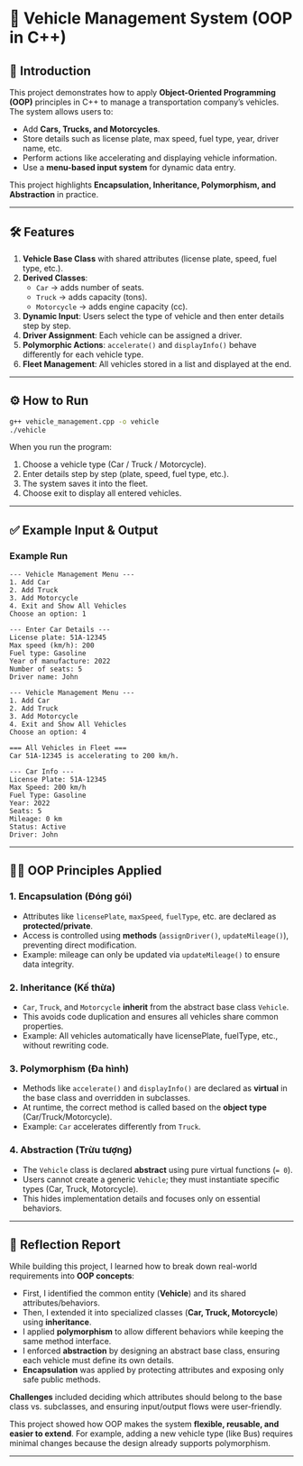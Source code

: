 # 🚚 Vehicle Management System (OOP in C++)

## 📌 Introduction
This project demonstrates how to apply **Object-Oriented Programming (OOP)** principles in C++ to manage a transportation company’s vehicles.  
The system allows users to:
- Add **Cars, Trucks, and Motorcycles**.
- Store details such as license plate, max speed, fuel type, year, driver name, etc.
- Perform actions like accelerating and displaying vehicle information.
- Use a **menu-based input system** for dynamic data entry.

This project highlights **Encapsulation, Inheritance, Polymorphism, and Abstraction** in practice.

---

## 🛠 Features
1. **Vehicle Base Class** with shared attributes (license plate, speed, fuel type, etc.).
2. **Derived Classes**:
   - `Car` → adds number of seats.
   - `Truck` → adds capacity (tons).
   - `Motorcycle` → adds engine capacity (cc).
3. **Dynamic Input**: Users select the type of vehicle and then enter details step by step.
4. **Driver Assignment**: Each vehicle can be assigned a driver.
5. **Polymorphic Actions**: `accelerate()` and `displayInfo()` behave differently for each vehicle type.
6. **Fleet Management**: All vehicles stored in a list and displayed at the end.

---

## ⚙️ How to Run
```bash
g++ vehicle_management.cpp -o vehicle
./vehicle
````

When you run the program:

1. Choose a vehicle type (Car / Truck / Motorcycle).
2. Enter details step by step (plate, speed, fuel type, etc.).
3. The system saves it into the fleet.
4. Choose exit to display all entered vehicles.

---

## ✅ Example Input & Output

### Example Run

```
--- Vehicle Management Menu ---
1. Add Car
2. Add Truck
3. Add Motorcycle
4. Exit and Show All Vehicles
Choose an option: 1

--- Enter Car Details ---
License plate: 51A-12345
Max speed (km/h): 200
Fuel type: Gasoline
Year of manufacture: 2022
Number of seats: 5
Driver name: John

--- Vehicle Management Menu ---
1. Add Car
2. Add Truck
3. Add Motorcycle
4. Exit and Show All Vehicles
Choose an option: 4

=== All Vehicles in Fleet ===
Car 51A-12345 is accelerating to 200 km/h.

--- Car Info ---
License Plate: 51A-12345
Max Speed: 200 km/h
Fuel Type: Gasoline
Year: 2022
Seats: 5
Mileage: 0 km
Status: Active
Driver: John
```

---

## 🧑‍💻 OOP Principles Applied

### 1. Encapsulation (Đóng gói)

* Attributes like `licensePlate`, `maxSpeed`, `fuelType`, etc. are declared as **protected/private**.
* Access is controlled using **methods** (`assignDriver()`, `updateMileage()`), preventing direct modification.
* Example: mileage can only be updated via `updateMileage()` to ensure data integrity.

### 2. Inheritance (Kế thừa)

* `Car`, `Truck`, and `Motorcycle` **inherit** from the abstract base class `Vehicle`.
* This avoids code duplication and ensures all vehicles share common properties.
* Example: All vehicles automatically have licensePlate, fuelType, etc., without rewriting code.

### 3. Polymorphism (Đa hình)

* Methods like `accelerate()` and `displayInfo()` are declared as **virtual** in the base class and overridden in subclasses.
* At runtime, the correct method is called based on the **object type** (Car/Truck/Motorcycle).
* Example: `Car` accelerates differently from `Truck`.

### 4. Abstraction (Trừu tượng)

* The `Vehicle` class is declared **abstract** using pure virtual functions (`= 0`).
* Users cannot create a generic `Vehicle`; they must instantiate specific types (Car, Truck, Motorcycle).
* This hides implementation details and focuses only on essential behaviors.

---

## 📑 Reflection Report

While building this project, I learned how to break down real-world requirements into **OOP concepts**:

* First, I identified the common entity (**Vehicle**) and its shared attributes/behaviors.
* Then, I extended it into specialized classes (**Car, Truck, Motorcycle**) using **inheritance**.
* I applied **polymorphism** to allow different behaviors while keeping the same method interface.
* I enforced **abstraction** by designing an abstract base class, ensuring each vehicle must define its own details.
* **Encapsulation** was applied by protecting attributes and exposing only safe public methods.

**Challenges** included deciding which attributes should belong to the base class vs. subclasses, and ensuring input/output flows were user-friendly.

This project showed how OOP makes the system **flexible, reusable, and easier to extend**. For example, adding a new vehicle type (like Bus) requires minimal changes because the design already supports polymorphism.

---

#
